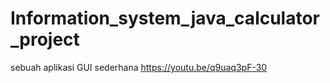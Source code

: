 # Information_system_java_calculator_project
sebuah aplikasi GUI sederhana 
https://youtu.be/q9uaq3pF-30
